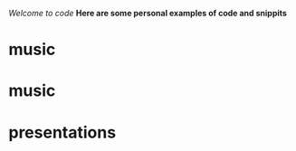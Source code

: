 *Welcome to code*
__Here are some personal examples of code and snippits__

# music
# music
# presentations
